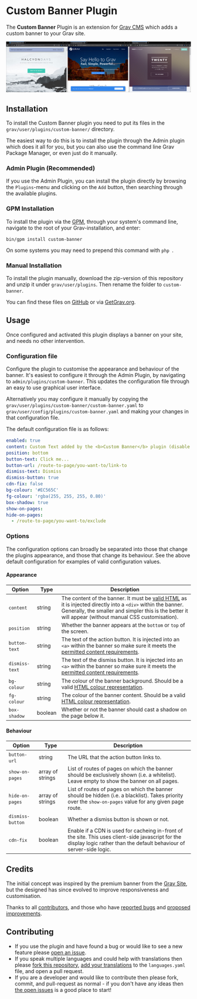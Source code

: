 # Custom Banner Plugin

The **Custom Banner** Plugin is an extension for [Grav CMS](http://github.com/getgrav/grav) which adds a custom banner to your Grav site.

![Example Screenshots](images/examples.jpg)

## Installation

To install the Custom Banner plugin you need to put its files in the `grav/user/plugins/custom-banner/` directory.

The easiest way to do this is to install the plugin through the Admin plugin which does it all for you, but you can also use the command line Grav Package Manager, or even just do it manually.

### Admin Plugin (Recommended)

If you use the Admin Plugin, you can install the plugin directly by browsing the `Plugins`-menu and clicking on the `Add` button, then searching through the available plugins.

### GPM Installation

To install the plugin via the [GPM](http://learn.getgrav.org/advanced/grav-gpm), through your system's command line, navigate to the root of your Grav-installation, and enter:

    bin/gpm install custom-banner

On some systems you may need to prepend this command with `php `.

### Manual Installation

To install the plugin manually, download the zip-version of this repository and unzip it under `grav/user/plugins`. Then rename the folder to `custom-banner`.

You can find these files on [GitHub](https://github.com/aricooperdavis/grav-plugin-custom-banner) or via [GetGrav.org](http://getgrav.org/downloads/plugins#extras).

## Usage

Once configured and activated this plugin displays a banner on your site, and needs no other intervention.

### Configuration file
Configure the plugin to customise the appearance and behaviour of the banner. It's easiest to configure it through the Admin Plugin, by navigating to `admin/plugins/custom-banner`. This updates the configuration file through an easy to use graphical user interface.

Alternatively you may configure it manually by copying the `grav/user/plugins/custom-banner/custom-banner.yaml` to `grav/user/config/plugins/custom-banner.yaml` and making your changes in that configuration file.

The default configuration file is as follows:

```yaml
enabled: true
content: Custom Text added by the <b>Custom Banner</b> plugin (disable plugin to remove)
position: bottom
button-text: Click me...
button-url: /route-to-page/you-want-to/link-to
dismiss-text: Dismiss
dismiss-button: true
cdn-fix: false
bg-colour: '#EC565C'
fg-colour: 'rgba(255, 255, 255, 0.80)'
box-shadow: true
show-on-pages:
hide-on-pages:
  - /route-to-page/you-want-to/exclude
```

### Options
The configuration options can broadly be separated into those that change the plugins appearance, and those that change its behaviour. See the above default configuration for examples of valid configuration values.

#### Appearance
| Option | Type | Description |
| -- | -- | -- |
| `content` | string | The content of the banner. It must be [valid HTML](https://developer.mozilla.org/en-US/docs/Web/Guide/HTML/Content_categories#flow_content) as it is injected directly into a `<div>` within the banner. Generally, the smaller and simpler this is the better it will appear (without manual CSS customisation). |
| `position` | string | Whether the banner appears at the `bottom` or `top` of the screen. |
| `button-text` | string | The text of the action button. It is injected into an `<a>` within the banner so make sure it meets the [permitted content requirements](https://developer.mozilla.org/en-US/docs/Web/HTML/Element/a#properties). |
| `dismiss-text` | string | The text of the dismiss button. It is injected into an `<a>` within the banner so make sure it meets the [permitted content requirements](https://developer.mozilla.org/en-US/docs/Web/HTML/Element/a#properties). |
| `bg-colour` | string | The colour of the banner background. Should be a valid [HTML colour representation](https://developer.mozilla.org/en-US/docs/Web/CSS/color_value). |
| `fg-colour` | string | The colour of the banner content. Should be a valid [HTML colour representation](https://developer.mozilla.org/en-US/docs/Web/CSS/color_value). |
| `box-shadow` | boolean | Whether or not the banner should cast a shadow on the page below it. |

#### Behaviour
| Option | Type | Description |
| -- | -- | -- |
| `button-url` | string | The URL that the action button links to. |
| `show-on-pages` | array of strings | List of routes of pages on which the banner should be exclusively shown (i.e. a whitelist). Leave empty to show the banner on all pages. |
| `hide-on-pages` | array of strings | List of routes of pages on which the banner should be hidden (i.e. a blacklist). Takes priority over the `show-on-pages` value for any given page route. |
| `dismiss-button` | boolean | Whether a dismiss button is shown or not. |
| `cdn-fix` | boolean | Enable if a CDN is used for cacheing in-front of the site. This uses client-side javascript for the display logic rather than the default behaviour of server-side logic. |

## Credits

The initial concept was inspired by the premium banner from the [Grav Site](https://getgrav.org/), but the designed has since evolved to improve responsiveness and customisation.

Thanks to all [contributors](https://github.com/aricooperdavis/grav-plugin-custom-banner/graphs/contributors), and those who have [reported bugs](https://github.com/aricooperdavis/grav-plugin-custom-banner/issues?q=is%3Aissue+label%3Abug) and [proposed improvements](https://github.com/aricooperdavis/grav-plugin-custom-banner/issues?q=is%3Aissue+label%3Aenhancement).

## Contributing

- If you use the plugin and have found a bug or would like to see a new feature please [open an issue](https://github.com/aricooperdavis/grav-plugin-custom-banner/issues/new/).
- If you speak multiple languages and could help with translations then please [fork this repository](https://github.com/aricooperdavis/grav-plugin-custom-banner/fork), [add your translations](https://learn.getgrav.org/16/content/multi-language#plugin-and-theme-language-translations) to the `languages.yaml` file, and open a pull request.
- If you are a developer and would like to contribute then please fork, commit, and pull-request as normal - if you don't have any ideas then [the open issues](https://github.com/aricooperdavis/grav-plugin-custom-banner/issues) is a good place to start!
